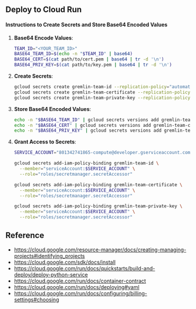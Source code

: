 ## Deploy to Cloud Run

#### Instructions to Create Secrets and Store Base64 Encoded Values

1. **Base64 Encode Values**:
   ```bash
   TEAM_ID="<YOUR_TEAM_ID>"
   BASE64_TEAM_ID=$(echo -n "$TEAM_ID" | base64)
   BASE64_CERT=$(cat path/to/cert.pem | base64 | tr -d '\n')
   BASE64_PRIV_KEY=$(cat path/to/key.pem | base64 | tr -d '\n')
   ```

2. **Create Secrets**:
   ```bash
   gcloud secrets create gremlin-team-id --replication-policy="automatic"
   gcloud secrets create gremlin-team-certificate --replication-policy="automatic"
   gcloud secrets create gremlin-team-private-key --replication-policy="automatic"
   ```

3. **Store Base64 Encoded Values**:
   ```bash
   echo -n "$BASE64_TEAM_ID" | gcloud secrets versions add gremlin-team-id --data-file=-
   echo -n "$BASE64_CERT" | gcloud secrets versions add gremlin-team-certificate --data-file=-
   echo -n "$BASE64_PRIV_KEY" | gcloud secrets versions add gremlin-team-private-key --data-file=-
   ```

4. **Grant Access to Secrets**:
   ```bash
   SERVICE_ACCOUNT="801342741865-compute@developer.gserviceaccount.com" # Replace with your service account

   gcloud secrets add-iam-policy-binding gremlin-team-id \
     --member="serviceAccount:$SERVICE_ACCOUNT" \
     --role="roles/secretmanager.secretAccessor"

   gcloud secrets add-iam-policy-binding gremlin-team-certificate \
     --member="serviceAccount:$SERVICE_ACCOUNT" \
     --role="roles/secretmanager.secretAccessor"

   gcloud secrets add-iam-policy-binding gremlin-team-private-key \
     --member="serviceAccount:$SERVICE_ACCOUNT" \
     --role="roles/secretmanager.secretAccessor"
   ```

## Reference

- https://cloud.google.com/resource-manager/docs/creating-managing-projects#identifying_projects
- https://cloud.google.com/sdk/docs/install
- https://cloud.google.com/run/docs/quickstarts/build-and-deploy/deploy-python-service
- https://cloud.google.com/run/docs/container-contract
- https://cloud.google.com/run/docs/deploying#yaml
- https://cloud.google.com/run/docs/configuring/billing-settings#choosing
